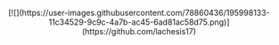 <!---# <p align="center">[🪐](https://github.com/lachesis17)</p>
--->
<p align="center">
[![](https://user-images.githubusercontent.com/78860436/195998133-11c34529-9c9c-4a7b-ac45-6ad81ac58d75.png)](https://github.com/lachesis17)
</p>
<!---

- 👋 Hi, I’m @lachesis17
- 👀 I’m interested in ...

- 🌱 I’m currently learning ...
- 💞️ I’m looking to collaborate on ...
- 📫 How to reach me ...


lachesis17/lachesis17 is a ✨ special ✨ repository because its `README.md` (this file) appears on your GitHub profile.
You can click the Preview link to take a look at your changes.
--->


